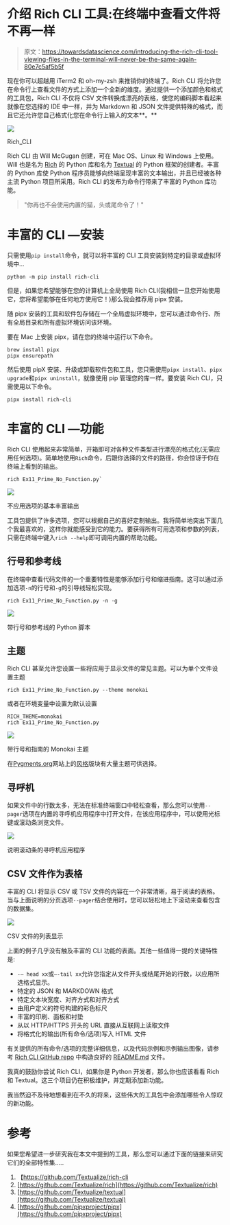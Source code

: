 # 介绍 Rich CLI 工具:在终端中查看文件将不再一样

> 原文：<https://towardsdatascience.com/introducing-the-rich-cli-tool-viewing-files-in-the-terminal-will-never-be-the-same-again-80e7c5af5b5f>

现在你可以超越用 iTerm2 和 oh-my-zsh 来推销你的终端了。Rich CLI 将允许您在命令行上查看文件的方式上添加一个全新的维度。通过提供一个添加颜色和格式的工具包，Rich CLI 不仅将 CSV 文件转换成漂亮的表格，使您的编码脚本看起来就像在您选择的 IDE 中一样，并为 Markdown 和 JSON 文件提供特殊的格式，而且它还允许您自己格式化您在命令行上输入的文本**。**

![](img/48faa589d8bea3bf7c68d29086d0ec8b.png)

Rich_CLI

Rich CLI 由 Will McGugan 创建，可在 Mac OS、Linux 和 Windows 上使用。Will 也是名为 [Rich](https://github.com/Textualize/rich) 的 Python 库和名为 [Textual](https://github.com/Textualize/textual) 的 Python 框架的创建者。丰富的 Python 库使 Python 程序员能够向终端呈现丰富的文本输出，并且已经被各种主流 Python 项目所采用。Rich CLI 的发布为命令行带来了丰富的 Python 库功能。

> "你再也不会使用内置的猫，头或尾命令了！"

# 丰富的 CLI —安装

只需使用`pip install`命令，就可以将丰富的 CLI 工具安装到特定的目录或虚拟环境中…

```
python -m pip install rich-cli
```

但是，如果您希望能够在您的计算机上全局使用 Rich CLI(我相信一旦您开始使用它，您将希望能够在任何地方使用它！)那么我会推荐用 pipx 安装。

随 pipx 安装的工具和软件包存储在一个全局虚拟环境中，您可以通过命令行、所有全局目录和所有虚拟环境访问该环境。

</python-how-to-create-a-clean-learning-environment-with-pyenv-pyenv-virtualenv-pipx-ed17fbd9b790>  

要在 Mac 上安装 pipx，请在您的终端中运行以下命令。

```
brew install pipx
pipx ensurepath
```

然后使用 pipX 安装、升级或卸载软件包和工具，您只需使用`pipx install`、`pipx upgrade`和`pipx uninstall`，就像使用 pip 管理您的库一样。要安装 Rich CLI，只需使用以下命令。

```
pipx install rich-cli
```

# 丰富的 CLI —功能

Rich CLI 使用起来非常简单，开箱即可对各种文件类型进行漂亮的格式化(无需应用任何选项)。简单地使用`Rich`命令，后跟你选择的文件的路径，你会惊讶于你在终端上看到的输出。

```
rich Ex11_Prime_No_Function.py` 
```

![](img/1b26081ca4f210ea9d44c53b83b26dfd.png)

不应用选项的基本丰富输出

工具包提供了许多选项，您可以根据自己的喜好定制输出。我将简单地突出下面几个我最喜欢的，这样你就能感受到它的能力。要获得所有可用选项和参数的列表，只需在终端中键入`rich --help`即可调用内置的帮助功能。

## 行号和参考线

在终端中查看代码文件的一个重要特性是能够添加行号和缩进指南。这可以通过添加选项`-n`的行号和`-g`的引导线轻松实现。

```
rich Ex11_Prime_No_Function.py -n -g
```

![](img/870e5a140e28b2804f50d0fa2986e461.png)

带行号和参考线的 Python 脚本

## 主题

Rich CLI 甚至允许您设置一些将应用于显示文件的常见主题。可以为单个文件设置主题

```
rich Ex11_Prime_No_Function.py --theme monokai
```

或者在环境变量中设置为默认设置

```
RICH_THEME=monokai
rich Ex11_Prime_No_Function.py
```

![](img/1c6e55e3e9366cc4b4a9d502f279a27e.png)

带行号和指南的 Monokai 主题

在[Pygments.org](https://pygments.org/styles/)网站上的[风格](https://pygments.org/styles/)版块有大量主题可供选择。

## 寻呼机

如果文件中的行数太多，无法在标准终端窗口中轻松查看，那么您可以使用`--pager`选项在内置的寻呼机应用程序中打开文件，在该应用程序中，可以使用光标键或滚动条浏览文件。

![](img/0ab2378f96099931d44dcb9a5a970640.png)

说明滚动条的寻呼机应用程序

## CSV 文件作为表格

丰富的 CLI 将显示 CSV 或 TSV 文件的内容在一个非常清晰，易于阅读的表格。当与上面说明的分页选项`--pager`结合使用时，您可以轻松地上下滚动来查看包含的数据集。

![](img/25f34573d49699e67cc8569142e43d96.png)

CSV 文件的列表显示

上面的例子几乎没有触及丰富的 CLI 功能的表面。其他一些值得一提的关键特性是:

*   `-— head xx`或`—-tail xx`允许您指定从文件开头或结尾开始的行数，以应用所选格式显示。
*   特定的 JSON 和 MARKDOWN 格式
*   特定文本块宽度、对齐方式和对齐方式
*   由用户定义的符号构建的彩色标尺
*   丰富的印刷、面板和衬垫
*   从以 HTTP/HTTPS 开头的 URL 直接从互联网上读取文件
*   将格式化的输出(所有命令/选项)写入 HTML 文件

有关提供的所有命令/选项的完整详细信息，以及代码示例和示例输出图像，请参考 [Rich CLI GitHub repo](https://github.com/Textualize/rich-cli) 中构造良好的 [README.md](https://github.com/Textualize/rich-cli/blob/main/README.md) 文件。

我真的鼓励你尝试 Rich CLI，如果你是 Python 开发者，那么你也应该看看 Rich 和 Textual。这三个项目仍在积极维护，并定期添加新功能。

我当然迫不及待地想看到在不久的将来，这些伟大的工具包中会添加哪些令人惊叹的新功能。

# 参考

如果您希望进一步研究我在本文中提到的工具，那么您可以通过下面的链接来研究它们的全部特性集…..

1.  【https://github.com/Textualize/rich-cli 
2.  [https://github.com/Textualize/rich](https://github.com/Textualize/rich)
3.  [https://github.com/Textualize/textual](https://github.com/Textualize/textual)
4.  [https://github.com/pipxproject/pipx](https://github.com/pipxproject/pipx)
